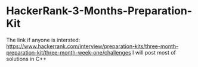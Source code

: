 # HackerRank-3-Months-Preparation-Kit
The link if anyone is intersted: 
https://www.hackerrank.com/interview/preparation-kits/three-month-preparation-kit/three-month-week-one/challenges
I will post most of solutions in C++
